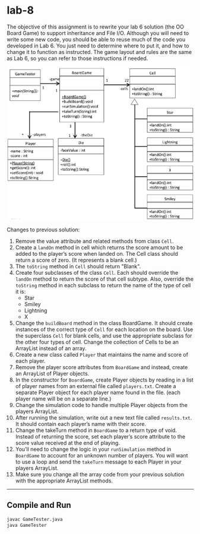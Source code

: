 # lab-8

The objective of this assignment is to rewrite your lab 6 solution (the OO Board Game) to support inheritance and File I/O.
Although you will need to write some new code, you should be able to reuse much of the code you developed in Lab 6.
You just need to determine where to put it, and how to change it to function as instructed.
The game layout and rules are the same as Lab 6, so you can refer to those instructions if needed.

![uml](uml.png)

Changes to previous solution:

1. Remove the value attribute and related methods from class `Cell`.
2. Create a `landOn` method in cell which returns the score amount to be added to the player’s score when landed on.
   The Cell class should return a score of zero. (It represents a blank cell.)
3. The `toString` method in `Cell` should return "Blank".
4. Create four subclasses of the class `Cell`.
   Each should override the `landOn` method to return the score of that cell subtype.
   Also, override the `toString` method in each subclass to return the name of the type of cell it is:
   - Star
   - Smiley
   - Lightning
   - X
5. Change the `buildBoard` method in the class BoardGame.
   It should create instances of the correct type of `Cell` for each location on the board.
   Use the superclass `Cell` for blank cells, and use the appropriate subclass for the other four types of cell.
   Change the collection of Cells to be an ArrayList instead of an array.
6. Create a new class called `Player` that maintains the name and score of each player.
7. Remove the player score attributes from `BoardGame` and instead, create an ArrayList of Player objects.
8. In the constructor for `BoardGame`, create Player objects by reading in a list of player names from an external file called `players.txt`.
   Create a separate Player object for each player name found in the file. (each player name will be on a separate line.)
9. Change the simulation code to handle multiple Player objects from the players ArrayList.
10. After running the simulation, write out a new text file called `results.txt`. It should contain each player’s name with their score.
11. Change the takeTurn method in `BoardGame` to a return type of void.
    Instead of returning the score, set each player’s score attribute to the score value received at the end of playing.
12. You’ll need to change the logic in your `runSimulation` method in `BoardGame` to account for an unknown number of players.
    You will want to use a loop and send the `takeTurn` message to each Player in your players ArrayList.
13. Make sure you change all the array code from your previous solution with the appropriate ArrayList methods.

---

## Compile and Run

    javac GameTester.java
    java GameTester
